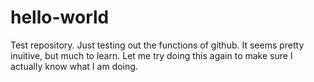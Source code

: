 # hello-world
Test repository. 
Just testing out the functions of github. 
It seems pretty inuitive, but much to learn.
Let me try doing this again to make sure I actually know what I am doing.
